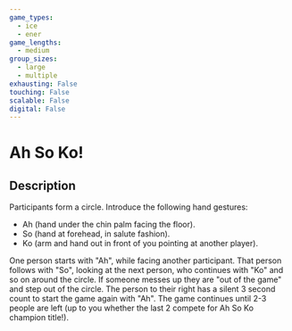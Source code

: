 ```yaml
---
game_types:
  - ice
  - ener
game_lengths:
  - medium
group_sizes:
  - large
  - multiple
exhausting: False
touching: False
scalable: False
digital: False
---
```

# Ah So Ko!

## Description
Participants form a circle. Introduce the following hand gestures:
- Ah (hand under the chin palm facing the floor).
- So (hand at forehead, in salute fashion).
- Ko (arm and hand out in front of you pointing at another player).

One person starts with "Ah", while facing another participant. That person follows with "So", looking at the next person, who continues with "Ko" and so on around the circle. If someone messes up they are "out of the game" and step out of the circle. The person to their right has a silent 3 second count to start the game again
with "Ah". The game continues until 2-3 people are left (up to you whether the last 2 compete for Ah So Ko champion title!).
